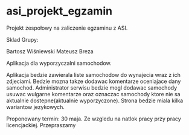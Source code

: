 # asi_projekt_egzamin
Projekt zespołowy na zaliczenie egzaminu z ASI.


Sklad Grupy:

Bartosz Wiśniewski
Mateusz Breza


Aplikacja dla wyporzyczalni samochodow.

Aplikacja bedzie zawierala liste samochodow do wynajecia wraz z ich zdjeciami. Bedzie mozna takze dodawac komentarze oceniajace dany samochod. Administrator serwisu bedzie mogl dodawac samochody usuwac wulgarne komentarze oraz oznaczac samochody ktore nie sa aktualnie dostepne(aktualnie wyporzyczone). Strona bedzie miala kilka wariantow jezykowych.


Proponowany termin: 30 maja. Ze wzgledu na natlok pracy przy pracy licencjackiej. Przepraszamy
